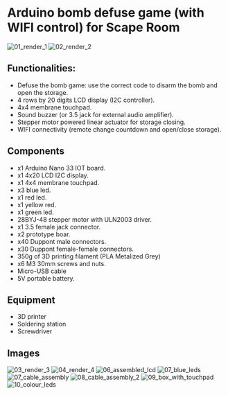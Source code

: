 # Arduino bomb defuse game (with WIFI control) for Scape Room

![01_render_1](/images/01_render_1.png)
![02_render_2](/images/02_render_2.png)

## Functionalities:
- Defuse the bomb game: use the correct code to disarm the bomb and open the storage.
- 4 rows by 20 digits LCD display (I2C controller).
- 4x4 membrane touchpad.
- Sound buzzer (or 3.5 jack for external audio amplifier).
- Stepper motor powered linear actuator for storage closing.
- WIFI connectivity (remote change countdown and open/close storage).

## Components
- x1 Arduino Nano 33 IOT board.
- x1 4x20 LCD I2C display.
- x1 4x4 membrane touchpad.
- x3 blue led.
- x1 red led.
- x1 yellow red.
- x1 green led.
- 28BYJ-48 stepper motor with ULN2003 driver.
- x1 3.5 female jack connector.
- x2 prototype boar.
- x40 Duppont male connectors.
- x30 Duppont female-female connectors.
- 350g of 3D printing filament (PLA Metalized Grey)
- x6 M3 30mm screws and nuts.
- Micro-USB cable
- 5V portable battery.

## Equipment
- 3D printer
- Soldering station
- Screwdriver

## Images
![03_render_3](/images/03_render_3.png)
![04_render_4](/images/04_render_4.png)
![06_assembled_lcd](/images/06_assembled_lcd.jpg)
![07_blue_leds](/images/07_blue_leds.jpeg)
![07_cable_assembly](/images/07_cable_assembly.JPG)
![08_cable_assembly_2](/images/08_cable_assembly_2.JPG)
![09_box_with_touchpad](/images/09_box_with_touchpad.jpeg)
![10_colour_leds](/images/10_colour_leds.jpeg)

